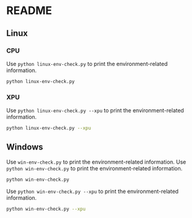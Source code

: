 # README

## Linux
### CPU
Use `python linux-env-check.py` to print the environment-related information. 
```bash
python linux-env-check.py
```

### XPU
Use `python linux-env-check.py --xpu` to print the environment-related information. 
```bash
python linux-env-check.py --xpu
```

## Windows
Use `win-env-check.py` to print the environment-related information. 
Use `python win-env-check.py` to print the environment-related information. 
```bash
python win-env-check.py
```

Use `python win-env-check.py --xpu` to print the environment-related information. 
```bash
python win-env-check.py --xpu
```